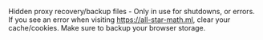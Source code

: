 Hidden proxy recovery/backup files - Only in use for shutdowns, or errors.
If you see an error when visiting https://all-star-math.ml, clear your cache/cookies. Make sure to backup your browser storage.
